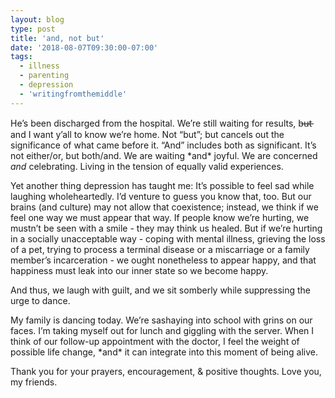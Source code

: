 ```yaml
---
layout: blog
type: post
title: 'and, not but'
date: '2018-08-07T09:30:00-07:00'
tags:
  - illness
  - parenting
  - depression
  - 'writingfromthemiddle'
---
```

He’s been discharged from the hospital. We’re still waiting for results, b̶u̶t̶ and I want y’all to know we’re home. Not “but”; but cancels out the significance of what came before it. “And” includes both as significant. It’s not either/or, but both/and. We are waiting \*and\* joyful. We are concerned _and_ celebrating. Living in the tension of equally valid experiences.

Yet another thing depression has taught me: It’s possible to feel sad while laughing wholeheartedly. I’d venture to guess you know that, too. But our brains (and culture) may not allow that coexistence; instead, we think if we feel one way we must appear that way. If people know we’re hurting, we mustn’t be seen with a smile - they may think us healed. But if we’re hurting in a socially unacceptable way - coping with mental illness, grieving the loss of a pet, trying to process a terminal disease or a miscarriage or a family member’s incarceration - we ought nonetheless to appear happy, and that happiness must leak into our inner state so we become happy.

And thus, we laugh with guilt, and we sit somberly while suppressing the urge to dance.

My family is dancing today. We’re sashaying into school with grins on our faces. I’m taking myself out for lunch and giggling with the server. When I think of our follow-up appointment with the doctor, I feel the weight of possible life change, \*and\* it can integrate into this moment of being alive.

Thank you for your prayers, encouragement, & positive thoughts. Love you, my friends.
